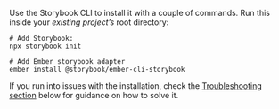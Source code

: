 Use the Storybook CLI to install it with a couple of commands. Run this inside your _existing project’s_ root directory:

```shell
# Add Storybook:
npx storybook init

# Add Ember storybook adapter
ember install @storybook/ember-cli-storybook
```

If you run into issues with the installation, check the [Troubleshooting section](#troubleshooting) below for guidance on how to solve it.